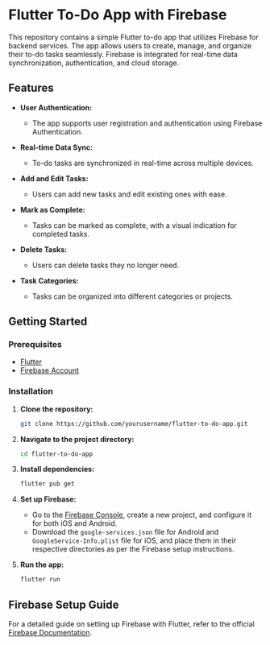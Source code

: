 # Flutter To-Do App with Firebase



This repository contains a simple Flutter to-do app that utilizes Firebase for backend services. The app allows users to create, manage, and organize their to-do tasks seamlessly. Firebase is integrated for real-time data synchronization, authentication, and cloud storage.

## Features

- **User Authentication:** 
  - The app supports user registration and authentication using Firebase Authentication.
  
- **Real-time Data Sync:** 
  - To-do tasks are synchronized in real-time across multiple devices.

- **Add and Edit Tasks:** 
  - Users can add new tasks and edit existing ones with ease.

- **Mark as Complete:** 
  - Tasks can be marked as complete, with a visual indication for completed tasks.

- **Delete Tasks:** 
  - Users can delete tasks they no longer need.

- **Task Categories:** 
  - Tasks can be organized into different categories or projects.

## Getting Started

### Prerequisites

- [Flutter](https://flutter.dev/docs/get-started/install)
- [Firebase Account](https://firebase.google.com/)

### Installation

1. **Clone the repository:**
   ```bash
   git clone https://github.com/yourusername/flutter-to-do-app.git
   ```
2. **Navigate to the project directory:**
   ```bash
   cd flutter-to-do-app
   ```
3. **Install dependencies:**
   ```bash
   flutter pub get
   ```
4. **Set up Firebase:**
   - Go to the [Firebase Console](https://console.firebase.google.com/), create a new project, and configure it for both iOS and Android.
   - Download the `google-services.json` file for Android and `GoogleService-Info.plist` file for iOS, and place them in their respective directories as per the Firebase setup instructions.
   
5. **Run the app:**
   ```bash
   flutter run
   ```

## Firebase Setup Guide

For a detailed guide on setting up Firebase with Flutter, refer to the official [Firebase Documentation](https://firebase.flutter.dev/docs/overview).


